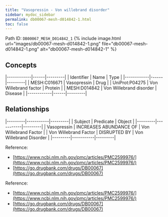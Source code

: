 ```yaml
---
title: "Vasopressin - Von willebrand disorder"
sidebar: mydoc_sidebar
permalink: db00067-mesh-d014842-1.html
toc: false 
---
```



Path ID: `DB00067_MESH_D014842_1`
{% include image.html url="images/db00067-mesh-d014842-1.png" file="db00067-mesh-d014842-1.png" alt="db00067-mesh-d014842-1" %}

## Concepts

|------------|------|---------|
| Identifier | Name | Type    |
|------------|------|---------|
| MESH:C016671 | Vasopressin | Drug |
| UniProt:P04275 | Von Willebrand factor | Protein |
| MESH:D014842 | Von Willebrand disorder | Disease |
|------------|------|---------|

## Relationships

|---------|-----------|---------|
| Subject | Predicate | Object  |
|---------|-----------|---------|
| Vasopressin | INCREASES ABUNDANCE OF | Von Willebrand Factor |
| Von Willebrand Factor | DISRUPTED BY | Von Willebrand Disorder |
|---------|-----------|---------|

Reference: 
  - [https://www.ncbi.nlm.nih.gov/pmc/articles/PMC2599976/](https://www.ncbi.nlm.nih.gov/pmc/articles/PMC2599976/)
  - [https://go.drugbank.com/drugs/DB00067](https://go.drugbank.com/drugs/DB00067)

Reference: 
  - [https://www.ncbi.nlm.nih.gov/pmc/articles/PMC2599976/](https://www.ncbi.nlm.nih.gov/pmc/articles/PMC2599976/)
  - [https://go.drugbank.com/drugs/DB00067](https://go.drugbank.com/drugs/DB00067)

